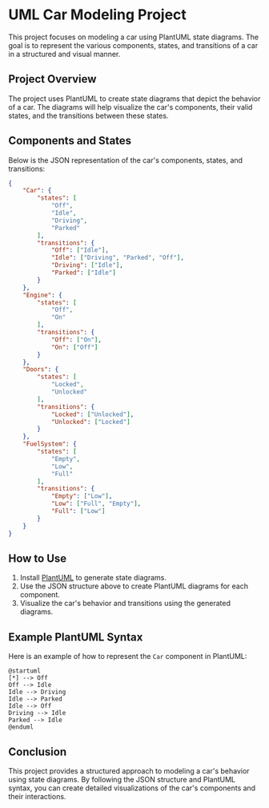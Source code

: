 # UML Car Modeling Project

This project focuses on modeling a car using PlantUML state diagrams. The goal is to represent the various components, states, and transitions of a car in a structured and visual manner.

## Project Overview

The project uses PlantUML to create state diagrams that depict the behavior of a car. The diagrams will help visualize the car's components, their valid states, and the transitions between these states.

## Components and States

Below is the JSON representation of the car's components, states, and transitions:

```json
{
    "Car": {
        "states": [
            "Off",
            "Idle",
            "Driving",
            "Parked"
        ],
        "transitions": {
            "Off": ["Idle"],
            "Idle": ["Driving", "Parked", "Off"],
            "Driving": ["Idle"],
            "Parked": ["Idle"]
        }
    },
    "Engine": {
        "states": [
            "Off",
            "On"
        ],
        "transitions": {
            "Off": ["On"],
            "On": ["Off"]
        }
    },
    "Doors": {
        "states": [
            "Locked",
            "Unlocked"
        ],
        "transitions": {
            "Locked": ["Unlocked"],
            "Unlocked": ["Locked"]
        }
    },
    "FuelSystem": {
        "states": [
            "Empty",
            "Low",
            "Full"
        ],
        "transitions": {
            "Empty": ["Low"],
            "Low": ["Full", "Empty"],
            "Full": ["Low"]
        }
    }
}
```

## How to Use

1. Install [PlantUML](https://plantuml.com/) to generate state diagrams.
2. Use the JSON structure above to create PlantUML diagrams for each component.
3. Visualize the car's behavior and transitions using the generated diagrams.

## Example PlantUML Syntax

Here is an example of how to represent the `Car` component in PlantUML:

```plantuml
@startuml
[*] --> Off
Off --> Idle
Idle --> Driving
Idle --> Parked
Idle --> Off
Driving --> Idle
Parked --> Idle
@enduml
```

## Conclusion

This project provides a structured approach to modeling a car's behavior using state diagrams. By following the JSON structure and PlantUML syntax, you can create detailed visualizations of the car's components and their interactions.